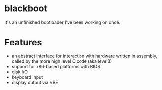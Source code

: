 # blackboot

It's an unfinished bootloader I've been working on once.

# Features

* an abstract interface for interaction with hardware written in assembly, called by the more high level C code (aka level3)
* support for x86-based platforms with BIOS
* disk I/O
* keyboard input
* display output via VBE
